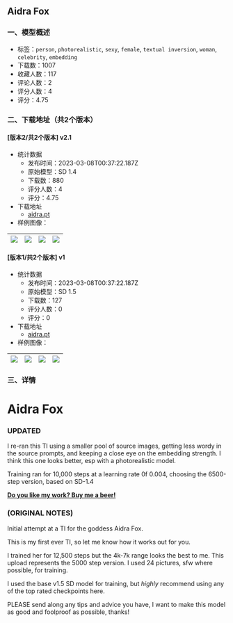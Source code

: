 ## Aidra Fox
### 一、模型概述

- 标签：`person`, `photorealistic`, `sexy`, `female`, `textual inversion`, `woman`, `celebrity`, `embedding`
- 下载数：1007
- 收藏人数：117
- 评论人数：2
- 评分人数：4
- 评分：4.75

### 二、下载地址（共2个版本）

#### [版本2/共2个版本] v2.1

- 统计数据
  - 发布时间：2023-03-08T00:37:22.187Z
  - 原始模型：SD 1.4
  - 下载数：880
  - 评分人数：4
  - 评分：4.75
- 下载地址
  - [aidra.pt](https://civitai.com/api/download/models/13874)
- 样例图像：

| <img src="https://image.civitai.com/xG1nkqKTMzGDvpLrqFT7WA/657209f9-dc8c-4077-c04a-39697073a700/width=450/134563.jpeg" /> | <img src="https://image.civitai.com/xG1nkqKTMzGDvpLrqFT7WA/09005ed3-51ed-49a1-e12e-6200ff3c4300/width=450/134561.jpeg" /> | <img src="https://image.civitai.com/xG1nkqKTMzGDvpLrqFT7WA/bcbf1065-a7c6-458e-72fd-abfa2fad3000/width=450/134560.jpeg" /> | <img src="https://image.civitai.com/xG1nkqKTMzGDvpLrqFT7WA/3aa452f3-92fe-4100-3603-632c6252e100/width=450/134559.jpeg" /> |
| ---- | ---- | ---- | ---- |

#### [版本1/共2个版本] v1

- 统计数据
  - 发布时间：2023-03-08T00:37:22.187Z
  - 原始模型：SD 1.5
  - 下载数：127
  - 评分人数：0
  - 评分：0
- 下载地址
  - [aidra.pt](https://civitai.com/api/download/models/9876)
- 样例图像：

| <img src="https://image.civitai.com/xG1nkqKTMzGDvpLrqFT7WA/86797cad-0a03-4dd4-a776-8b47e0426b00/width=450/134572.jpeg" /> | <img src="https://image.civitai.com/xG1nkqKTMzGDvpLrqFT7WA/2eebd46a-1e4d-49ca-c8f3-46e47edfd500/width=450/134571.jpeg" /> | <img src="https://image.civitai.com/xG1nkqKTMzGDvpLrqFT7WA/1ee63535-463b-4e5f-d85f-3232e9a5c800/width=450/134570.jpeg" /> | <img src="https://image.civitai.com/xG1nkqKTMzGDvpLrqFT7WA/33644e93-501d-40d0-eb84-f6cb8f23f000/width=450/134569.jpeg" /> |
| ---- | ---- | ---- | ---- |


### 三、详情
<h1>Aidra Fox</h1><h3>UPDATED</h3><p>I re-ran this TI using a smaller pool of source images, getting less wordy in the source prompts, and keeping a close eye on the embedding strength. I think this one looks better, esp with a photorealistic model.</p><p>Training ran for 10,000 steps at a learning rate 0f 0.004, choosing the 6500-step version, based on SD-1.4</p><p><a target="_blank" rel="ugc" href="https://www.buymeacoffee.com/bozack3000"><strong>Do you like my work? Buy me a beer! </strong></a></p><h3>(ORIGINAL NOTES)</h3><p>Initial attempt at a TI for the goddess Aidra Fox.</p><p>This is my first ever TI, so let me know how it works out for you.</p><p>I trained her for 12,500 steps but the 4k-7k range looks the best to me. This upload represents the 5000 step version. I used 24 pictures, sfw where possible, for training.</p><p>I used the base v1.5 SD model for training, but <em>highly</em> recommend using any of the top rated checkpoints here.</p><p>PLEASE send along any tips and advice you have, I want to make this model as good and foolproof as possible, thanks!</p>